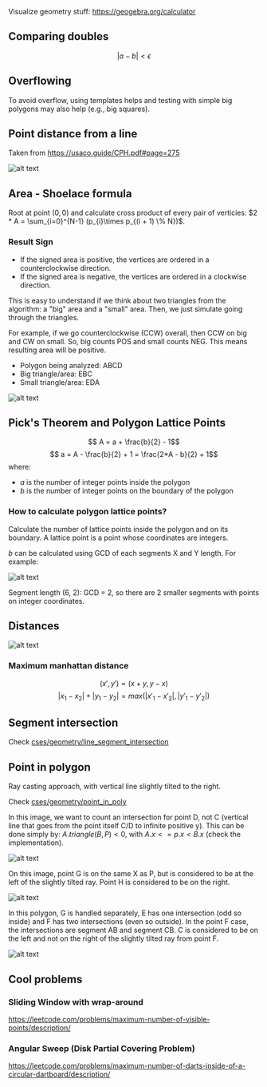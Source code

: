 Visualize geometry stuff:
https://geogebra.org/calculator

## Comparing doubles
$$ |a − b| < \epsilon$$


## Overflowing
To avoid overflow, using templates helps and testing with simple big polygons may also help (e.g., big squares).

## Point distance from a line
Taken from https://usaco.guide/CPH.pdf#page=275

![alt text](images/image.png)

## Area - Shoelace formula
Root at point $(0, 0)$ and calculate cross product of every pair of verticies: $2 * A = \sum_{i=0}^{N-1} (p_{i}\times p_{(i + 1) \% N})$.

### Result Sign
- If the signed area is positive, the vertices are ordered in a counterclockwise direction.
- If the signed area is negative, the vertices are ordered in a clockwise direction.

This is easy to understand if we think about two triangles from the algorithm: a "big" area and a "small" area. Then, we just simulate going through the triangles.

For example, if we go counterclockwise (CCW) overall, then CCW on big and CW on small. So, big counts POS and small counts NEG. This means resulting area will be positive.


- Polygon being analyzed: ABCD
- Big triangle/area: EBC
- Small triangle/area: EDA

![alt text](images/image-6.png)

## Pick's Theorem and Polygon Lattice Points
$$ A = a + \frac{b}{2} - 1$$
$$ a = A - \frac{b}{2} + 1 = \frac{2*A - b}{2} + 1$$
where:
- $a$ is the number of integer points inside the polygon
- $b$ is the number of integer points on the boundary of the polygon


### How to calculate polygon lattice points?
Calculate the number of lattice points inside the polygon and on its boundary. A lattice point is a point whose coordinates are integers.

$b$ can be calculated using GCD of each segments X and Y length. For example:

![alt text](images/image-1.png)

Segment length (6, 2): GCD = 2, so there are 2 smaller segments with points on integer coordinates.



## Distances
![alt text](images/image-2.png)

### Maximum manhattan distance
$$(x', y') = (x + y, y - x)$$
$$|x_1 - x_2| + |y_1 - y_2| = max(|x'_1 - x'_2|, |y'_1 - y'_2|)$$

## Segment intersection

Check [cses/geometry/line_segment_intersection](../../cses/geometry/line_segment_intersection/intersection.cpp)


## Point in polygon
Ray casting approach, with vertical line slightly tilted to the right.

Check [cses/geometry/point_in_poly](../../cses/geometry/point_in_poly/point_in_poly.cpp)

In this image, we want to count an intersection for point D, not C (vertical line that goes from the point itself C/D to infinite positive y). This can be done simply by: $A.triangle(B, P) < 0$, with $A.x <= p.x < B.x$ (check the implementation).

![alt text](images/image-3.png)

On this image, point G is on the same X as P, but is considered to be at the left of the slightly tilted ray. Point H is considered to be on the right.

![alt text](images/image-4.png)

In this polygon, G is handled separately, E has one intersection (odd so inside) and F has two intersections (even so outside). In the point F case, the intersections are segment AB and segment CB. C is considered to be on the left and not on the right of the slightly tilted ray from point F.

![alt text](images/image-5.png)


## Cool problems
### Sliding Window with wrap-around
https://leetcode.com/problems/maximum-number-of-visible-points/description/

### Angular Sweep (Disk Partial Covering Problem)
https://leetcode.com/problems/maximum-number-of-darts-inside-of-a-circular-dartboard/description/

